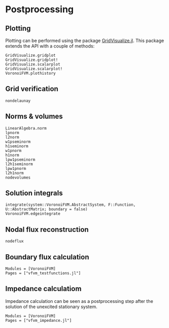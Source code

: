 # Postprocessing

## Plotting

Plotting can be performed using the package [GridVisualize.jl](https://github.com/j-fu/GridVisualize.jl).
This package extends the API with a couple of methods:
    
```@docs
GridVisualize.gridplot
GridVisualize.gridplot!
GridVisualize.scalarplot
GridVisualize.scalarplot!
VoronoiFVM.plothistory
```
## Grid verification

```@doc
nondelaunay
```

## Norms & volumes
```@docs
LinearAlgebra.norm
lpnorm
l2norm
w1pseminorm
h1seminorm
w1pnorm
h1norm
lpw1pseminorm
l2h1seminorm
lpw1pnorm
l2h1norm
nodevolumes
```

## Solution integrals
```@docs
integrate(system::VoronoiFVM.AbstractSystem, F::Function, U::AbstractMatrix; boundary = false)
VoronoiFVM.edgeintegrate
```

## Nodal flux reconstruction
```@docs
nodeflux
```

## Boundary flux calculation
```@autodocs
Modules = [VoronoiFVM]
Pages = ["vfvm_testfunctions.jl"]
```

## Impedance calculatiom
Impedance calculation can be seen as a postprocessing step
after the solution of the unexcited stationary system.


```@autodocs
Modules = [VoronoiFVM]
Pages = ["vfvm_impedance.jl"]
```

